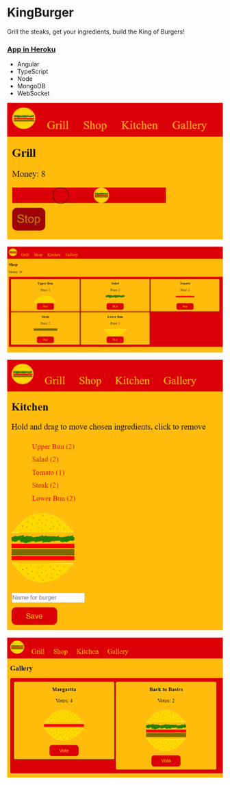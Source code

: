 # KingBurger

Grill the steaks,
get your ingredients,
build the King of Burgers!

### [App in Heroku](https://king-of-burgers.herokuapp.com/)

- Angular
- TypeScript
- Node
- MongoDB
- WebSocket

![Grill](https://github.com/villeverkkonen/kingburger/blob/master/documentation/images/grill.png)

![Shop](https://github.com/villeverkkonen/kingburger/blob/master/documentation/images/shop.png)

![Kitchen](https://github.com/villeverkkonen/kingburger/blob/master/documentation/images/kitchen.png)

![Gallery](https://github.com/villeverkkonen/kingburger/blob/master/documentation/images/gallery.png)
